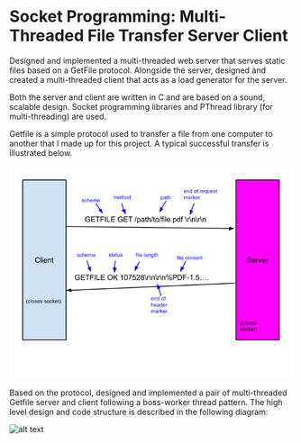 # Socket Programming: Multi-Threaded File Transfer Server Client 
Designed and implemented a multi-threaded web server that serves static files based on a GetFile protocol. Alongside the server, designed and created a multi-threaded client that acts as a load generator for the server.  <br />

Both the server and client are written in C and are based on a sound, scalable design. Socket programming libraries and PThread library (for multi-threading) are used. <br />

Getfile is a simple protocol used to transfer a file from one computer to another that I made up for this project. A typical successful transfer is illustrated below. 

![alt text](https://github.com/JulianMei/Socket-programming-Multi-Threaded-File-Transfer-Server-and-Client/blob/master/gftransfer.png)  <br />

Based on the protocol, designed and implemented a pair of multi-threaded Getfile server and client following a boss-worker thread pattern. The high level design and code structure is described in the following diagram: 

![alt text](https://github.com/JulianMei/Multi-threaded_File_Transfer_Server_Client_Socket_Programming/blob/master/High%20Level%20Design.jpg)

